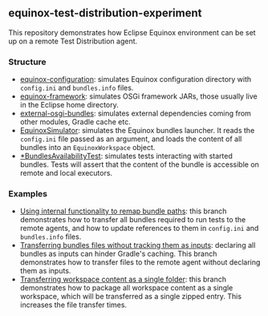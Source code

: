 ## equinox-test-distribution-experiment
This repository demonstrates how Eclipse Equinox environment can be set up on a remote Test Distribution agent.

### Structure
* [equinox-configuration](equinox-configuration): simulates Equinox configuration directory with `config.ini` and `bundles.info` files.
* [equinox-framework](equinox-framework): simulates OSGi framework JARs, those usually live in the Eclipse home directory.
* [external-osgi-bundles](external-osgi-bundles): simulates external dependencies coming from other modules, Gradle cache etc.
* [EquinoxSimulator](lib/src/test/java/io/github/pshevche/equinox/EquinoxSimulator.java): simulates the Equinox bundles launcher. It reads the `config.ini` file passed as an argument, and loads the content of all bundles into an `EquinoxWorkspace` object.
* [*BundlesAvailabilityTest](lib/src/test/java/io/github/pshevche/equinox/BaseBundlesAvailabilityTest.java): simulates tests interacting with started bundles. Tests will assert that the content of the bundle is accessible on remote and local executors.

### Examples
* [Using internal functionality to remap bundle paths](https://github.com/pshevche/equinox-test-distribution-experiment/tree/remap-equinox-config): this branch demonstrates how to transfer all bundles required to run tests to the remote agents, and how to update references to them in `config.ini` and `bundles.info` files.
* [Transferring bundles files without tracking them as inputs](https://github.com/pshevche/equinox-test-distribution-experiment/tree/remap-equinox-config-no-input-tracking): declaring all bundles as inputs can hinder Gradle's caching. This branch demonstrates how to transfer files to the remote agent without declaring them as inputs.
* [Transferring workspace content as a single folder](https://github.com/pshevche/equinox-test-distribution-experiment/tree/remap-equinox-config-single-directory): this branch demonstrates how to package all workspace content as a single workspace, which will be transferred as a single zipped entry. This increases the file transfer times.
